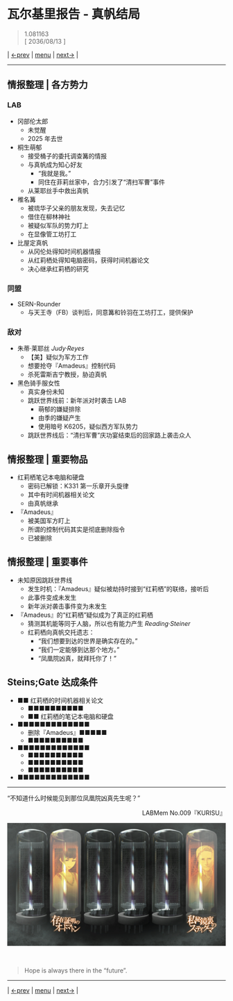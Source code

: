 # 瓦尔基里报告 - 真帆结局
> 1.081163  
> [ 2036/08/13 ]  

| [←prev](./0092) | [menu](../) | [next→](./0094) |

---

## 情报整理 | 各方势力
### LAB
- 冈部伦太郎
  - 未觉醒
  - 2025 年去世
- 桐生萌郁
  - 接受桶子的委托调查篝的情报
  - 与真帆成为知心好友
    - “我就是我。”
    - 同住在菲莉丝家中，合力引发了“清扫军曹”事件
  - 从莱耶丝手中救出真帆
- 椎名篝
  - 被琉华子父亲的朋友发现，失去记忆
  - 借住在柳林神社
  - 被疑似军队的势力盯上
  - 在显像管工坊打工
- 比屋定真帆
  - 从冈伦处得知时间机器情报
  - 从红莉栖处得知电脑密码，获得时间机器论文
  - 决心继承红莉栖的研究

### 同盟
- SERN-Rounder
  - 与天王寺（FB）谈判后，同意篝和铃羽在工坊打工，提供保护

### 敌对
- 朱蒂·莱耶丝 *Judy·Reyes*
  - 【美】疑似为军方工作
  - 想要抢夺『Amadeus』控制代码
  - 杀死雷斯吉宁教授，胁迫真帆
- 黑色骑手服女性
  - 真实身份未知
  - 跳跃世界线前：新年派对时袭击 LAB
    - 萌郁的嫌疑排除
    - 由季的嫌疑产生
    - 使用暗号 K6205，疑似西方军队势力
  - 跳跃世界线后：“清扫军曹”庆功宴结束后的回家路上袭击众人

## 情报整理 | 重要物品
- 红莉栖笔记本电脑和硬盘
  - 密码已解锁：K331 第一乐章开头旋律
  - 其中有时间机器相关论文
  - 由真帆继承
- 『Amadeus』
  - 被美国军方盯上
  - 所谓的控制代码其实是彻底删除指令
  - 已被删除

## 情报整理 | 重要事件
- 未知原因跳跃世界线
  - 发生时机：『Amadeus』疑似被劫持时接到“红莉栖”的联络，接听后
  - 此事件变成未发生
  - 新年派对袭击事件变为未发生
- 『Amadeus』的“红莉栖”疑似成为了真正的红莉栖
  - 猜测其机能等同于人脑，所以也有能力产生 *Reading·Steiner*
  - 红莉栖向真帆交托遗志：
    - “我们想要到达的世界是确实存在的。”
    - “我们一定能够到达那个地方。”
    - “凤凰院凶真，就拜托你了！”

## Steins;Gate 达成条件
- ■■ 红莉栖的时间机器相关论文
  - ■■■■■■■■■■
  - ■■ 红莉栖的笔记本电脑和硬盘
- ■■■■■■■■■■■■■
  - 删除『Amadeus』■■■■■
  - ■■■■■■■■■■
- ■■■■■■■■■■■■■
  - ■■■■■■■■■■
  - ■■■■■■■■■■
  - ■■■■■■■■■■
- ■■■■■■■■■■■■■

---

“不知道什么时候能见到那位凤凰院凶真先生呢？”  
<p align="right">LABMem No.009『KURISU』</p>  

![](../static/image/0093-1.png)


<br/>

> Hope is always there in the “future”.
---

| [←prev](./0092) | [menu](../) | [next→](./0094) |
